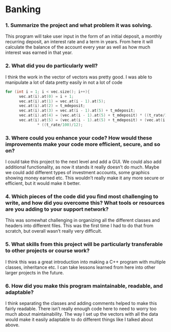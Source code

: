 # Banking


### 1. Summarize the project and what problem it was solving.  
This program will take user input in the form of an initial deposit, a monthly recurring deposit, an interest rate and a term in years. From here it will           calculate the balance of the account every year as well as how much interest was earned in that year.

### 2. What did you do particularly well?

  I think the work in the vector of vectors was pretty good. I was able to manipulate a lot of data pretty easily in not a lot of code
  
  
  ```C++
for (int i = 1; i < vec.size(); i++){
        vec.at(i).at(0) = i + 1;
        vec.at(i).at(1) = vec.at(i - 1).at(5);
        vec.at(i).at(2) = t_mdeposit;
        vec.at(i).at(3) = vec.at(i - 1).at(5) + t_mdeposit;
        vec.at(i).at(4) = (vec.at(i - 1).at(5) + t_mdeposit) * ((t_rate/100)/12);
        vec.at(i).at(5) = (vec.at(i - 1).at(5) + t_mdeposit) + (vec.at(i - 1).at(1) + t_mdeposit)
                * ((t_rate/100)/12);
```

### 3.  Where could you enhance your code? How would these improvements make your code more efficient, secure, and so on?

  I could take this project to the next level and add a GUI. We could also add additional functionality, as now it stands it really doesn’t do much. Maybe we could   add different types of investment accounts, some graphics showing money earned etc. This wouldn’t really make it any more secure or efficient, but it would make     it better.  

### 4. Which pieces of the code did you find most challenging to write, and how did you overcome this? What tools or resources are you adding to your support network?

  This was somewhat challenging in organizing all the different classes and headers into different files. This was the first time I had to do that from scratch, but    overall wasn’t really very difficult. 

### 5.  What skills from this project will be particularly transferable to other projects or course work?

  I think this was a great introduction into making a C++ program with multiple classes, inheritance etc. I can take lessons learned from here into other larger       projects in the future. 

### 6. How did you make this program maintainable, readable, and adaptable?

  I think separating the classes and adding comments helped to make this fairly readable. There isn’t really enough code here to need to worry too much about         maintainability. The way I set up the vectors with all the data would make it easily adaptable to do different things like I talked about above. 

